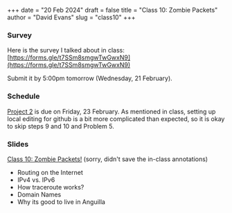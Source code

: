+++
date = "20 Feb 2024"
draft = false
title = "Class 10: Zombie Packets"
author = "David Evans"
slug = "class10"
+++

### Survey

Here is the survey I talked about in class: [https://forms.gle/t7SSm8smgwTwGwxN9](https://forms.gle/t7SSm8smgwTwGwxN9)

Submit it by 5:00pm tomorrow (Wednesday, 21 February).

### Schedule

[Project 2](/project2) is due on Friday, 23 February. As mentioned in class, setting up local editing for github is a bit more complicated than expected, so it is okay to skip steps 9 and 10 and Problem 5. 

### Slides

[Class 10: Zombie Packets!](https://www.dropbox.com/scl/fi/ck934w97dx0tmgcqzfckl/cs1010-class10.pdf?rlkey=icmxefp8as2yx8o9tx3lpret9&dl=0) (sorry, didn't save the in-class annotations)

- Routing on the Internet
- IPv4 vs. IPv6
- How traceroute works?
- Domain Names
- Why its good to live in Anguilla